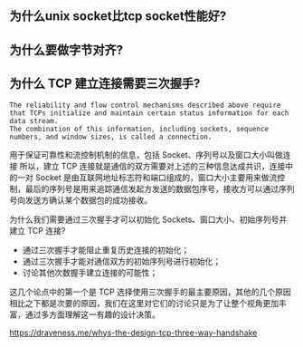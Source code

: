 
## 为什么unix socket比tcp socket性能好?

## 为什么要做字节对齐?


## 为什么 TCP 建立连接需要三次握手?


```
The reliability and flow control mechanisms described above require that TCPs initialize and maintain certain status information for each data stream.
The combination of this information, including sockets, sequence numbers, and window sizes, is called a connection.
```

用于保证可靠性和流控制机制的信息，包括 Socket、序列号以及窗口大小叫做连接
所以，建立 TCP 连接就是通信的双方需要对上述的三种信息达成共识，连接中的一对 Socket 是由互联网地址标志符和端口组成的，窗口大小主要用来做流控制，最后的序列号是用来追踪通信发起方发送的数据包序号，接收方可以通过序列号向发送方确认某个数据包的成功接收。

为什么我们需要通过三次握手才可以初始化 Sockets、窗口大小、初始序列号并建立 TCP 连接?

* 通过三次握手才能阻止重复历史连接的初始化；
* 通过三次握手才能对通信双方的初始序列号进行初始化；
* 讨论其他次数握手建立连接的可能性；

这几个论点中的第一个是 TCP 选择使用三次握手的最主要原因，其他的几个原因相比之下都是次要的原因，我们在这里对它们的讨论只是为了让整个视角更加丰富，通过多方面理解这一有趣的设计决策。


https://draveness.me/whys-the-design-tcp-three-way-handshake